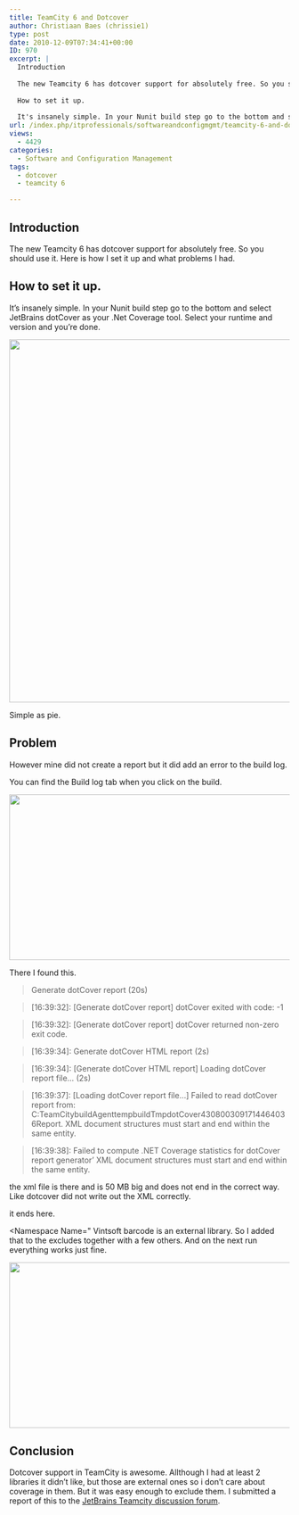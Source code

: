 ```yaml
---
title: TeamCity 6 and Dotcover
author: Christiaan Baes (chrissie1)
type: post
date: 2010-12-09T07:34:41+00:00
ID: 970
excerpt: |
  Introduction
  
  The new Teamcity 6 has dotcover support for absolutely free. So you should use it. Here is how I set it up and what problems I had.
  
  How to set it up.
  
  It's insanely simple. In your Nunit build step go to the bottom and select JetBra&hellip;
url: /index.php/itprofessionals/softwareandconfigmgmt/teamcity-6-and-dotcover/
views:
  - 4429
categories:
  - Software and Configuration Management
tags:
  - dotcover
  - teamcity 6

---
```

## Introduction

The new Teamcity 6 has dotcover support for absolutely free. So you should use it. Here is how I set it up and what problems I had.

## How to set it up.

It&#8217;s insanely simple. In your Nunit build step go to the bottom and select JetBrains dotCover as your .Net Coverage tool. Select your runtime and version and you&#8217;re done.

<div class="image_block">
  <img src="https://lessthandot.z19.web.core.windows.net/wp-content/uploads/users/chrissie1/TeamCity/TeamCity6_dotcover_1.png" alt="" title="" width="733" height="651" />
</div>

Simple as pie.

## Problem

However mine did not create a report but it did add an error to the build log.

You can find the Build log tab when you click on the build.

<div class="image_block">
  <img src="https://lessthandot.z19.web.core.windows.net/wp-content/uploads/users/chrissie1/TeamCity/TeamCity6_dotcover_2.png" alt="" title="" width="740" height="297" />
</div>

There I found this.

> Generate dotCover report (20s)
  
> [16:39:32]: [Generate dotCover report] dotCover exited with code: -1
  
> [16:39:32]: [Generate dotCover report] dotCover returned non-zero exit code.
  
> [16:39:34]: Generate dotCover HTML report (2s)
  
> [16:39:34]: [Generate dotCover HTML report] Loading dotCover report file&#8230; (2s)
  
> [16:39:37]: [Loading dotCover report file&#8230;] Failed to read dotCover report from: C:TeamCitybuildAgenttempbuildTmpdotCover4308003091714464036Report. XML document structures must start and end within the same entity.
  
> [16:39:38]: Failed to compute .NET Coverage statistics for dotCover report generator&#8217; XML document structures must start and end within the same entity.

the xml file is there and is 50 MB big and does not end in the correct way. Like dotcover did not write out the XML correctly.

it ends here.

<assembly Name="Vintasoft.Barcode" CoveredStatements="0" TotalStatements="0" CoveragePercent="0">
      
<Namespace Name=" Vintsoft barcode is an external library. So I added that to the excludes together with a few others. And on the next run everything works just fine. 

<div class="image_block">
  <img src="https://lessthandot.z19.web.core.windows.net/wp-content/uploads/users/chrissie1/TeamCity/TeamCity6_dotcover_3.png" alt="" title="" width="740" height="297" />
</div>

## Conclusion

Dotcover support in TeamCity is awesome. Allthough I had at least 2 libraries it didn&#8217;t like, but those are external ones so i don&#8217;t care about coverage in them. But it was easy enough to exclude them. I submitted a report of this to the [JetBrains Teamcity discussion forum][1].</assembly>

 [1]: http://devnet.jetbrains.net/message/5280196#5280196